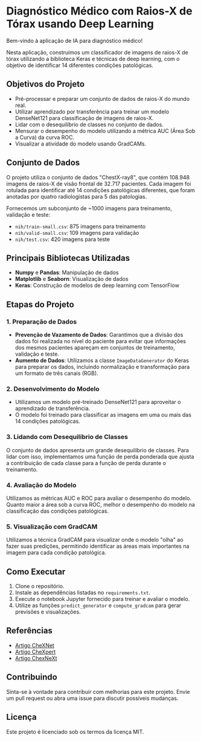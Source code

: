 # Diagnóstico Médico com Raios-X de Tórax usando Deep Learning

Bem-vindo à aplicação de IA para diagnóstico médico!

Nesta aplicação, construímos um classificador de imagens de raios-X de tórax utilizando a biblioteca Keras e técnicas de deep learning, com o objetivo de identificar 14 diferentes condições patológicas.

## Objetivos do Projeto

- Pré-processar e preparar um conjunto de dados de raios-X do mundo real.
- Utilizar aprendizado por transferência para treinar um modelo DenseNet121 para classificação de imagens de raios-X.
- Lidar com o desequilíbrio de classes no conjunto de dados.
- Mensurar o desempenho do modelo utilizando a métrica AUC (Área Sob a Curva) da curva ROC.
- Visualizar a atividade do modelo usando GradCAMs.

## Conjunto de Dados

O projeto utiliza o conjunto de dados "ChestX-ray8", que contém 108.948 imagens de raios-X de visão frontal de 32.717 pacientes. Cada imagem foi rotulada para identificar até 14 condições patológicas diferentes, que foram anotadas por quatro radiologistas para 5 das patologias.

Fornecemos um subconjunto de ~1000 imagens para treinamento, validação e teste:

- `nih/train-small.csv`: 875 imagens para treinamento
- `nih/valid-small.csv`: 109 imagens para validação
- `nih/test.csv`: 420 imagens para teste

## Principais Bibliotecas Utilizadas

- **Numpy** e **Pandas**: Manipulação de dados
- **Matplotlib** e **Seaborn**: Visualização de dados
- **Keras**: Construção de modelos de deep learning com TensorFlow

## Etapas do Projeto

### 1. Preparação de Dados

- **Prevenção de Vazamento de Dados**: Garantimos que a divisão dos dados foi realizada no nível do paciente para evitar que informações dos mesmos pacientes apareçam em conjuntos de treinamento, validação e teste.
- **Aumento de Dados**: Utilizamos a classe `ImageDataGenerator` do Keras para preparar os dados, incluindo normalização e transformação para um formato de três canais (RGB).

### 2. Desenvolvimento do Modelo

- Utilizamos um modelo pré-treinado DenseNet121 para aproveitar o aprendizado de transferência.
- O modelo foi treinado para classificar as imagens em uma ou mais das 14 condições patológicas.

### 3. Lidando com Desequilíbrio de Classes

O conjunto de dados apresenta um grande desequilíbrio de classes. Para lidar com isso, implementamos uma função de perda ponderada que ajusta a contribuição de cada classe para a função de perda durante o treinamento.

### 4. Avaliação do Modelo

Utilizamos as métricas AUC e ROC para avaliar o desempenho do modelo. Quanto maior a área sob a curva ROC, melhor o desempenho do modelo na classificação das condições patológicas.

### 5. Visualização com GradCAM

Utilizamos a técnica GradCAM para visualizar onde o modelo "olha" ao fazer suas predições, permitindo identificar as áreas mais importantes na imagem para cada condição patológica.

## Como Executar

1. Clone o repositório.
2. Instale as dependências listadas no `requirements.txt`.
3. Execute o notebook Jupyter fornecido para treinar e avaliar o modelo.
4. Utilize as funções `predict_generator` e `compute_gradcam` para gerar previsões e visualizações.

## Referências

- [Artigo CheXNet](https://arxiv.org/abs/1711.05225)
- [Artigo CheXpert](https://arxiv.org/pdf/1901.07031.pdf)
- [Artigo ChexNeXt](https://journals.plos.org/plosmedicine/article?id=10.1371/journal.pmed.1002686)

## Contribuindo

Sinta-se à vontade para contribuir com melhorias para este projeto. Envie um pull request ou abra uma issue para discutir possíveis mudanças.

## Licença

Este projeto é licenciado sob os termos da licença MIT.
